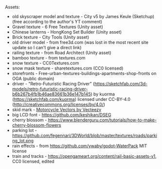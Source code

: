 Assets:

* old skyscraper model and texture - City v5 by James Keule (Sketchup) (free according to the author's YT comment)
* Gravel texture - 6 Free Textures (Unity asset)
* Chinese lanterns - HongKong Set Builder (Unity asset)
* Brick texture - City Tools (Unity asset)
* old driver model - from free3d.com (was lost in the most recent site update so I can't give a direct link)
* railing texture - from Road Architect (Unity asset)
* bamboo texture - from textures.com
* snow texture - CC0Textures.com
* snow mask texture - sharetextures.com (CC0 licensed)
* storefronts - Free-urban-textures-buildings-apartments-shop-fronts on OGA (public domain)
* driver - "Retro-Futuristic Racing Driver" (https://sketchfab.com/3d-models/retro-futuristic-racing-driver-b6b267b4fb1b46ae83661b36e147b145) by kuorma (https://sketchfab.com/kuorma) licensed under CC-BY-4.0 (http://creativecommons.org/licenses/by/4.0/)
* skid mark - <a href="https://www.vecteezy.com/free-vector/motorcycle">Motorcycle Vectors by Vecteezy</a>
* big LCD font - https://github.com/keshikan/DSEG
* cherry blossom - https://www.blenderguru.com/tutorials/how-to-make-cherry-blossom-flowers
* parking lot - https://github.com/fegennari/3DWorld/blob/master/textures/roads/parking_lot.png
* rain effects - from https://github.com/ywaby/godot-WaterPack MIT license
* train and tracks - https://opengameart.org/content/rail-basic-assets-v1, CC0 licensed, edited
